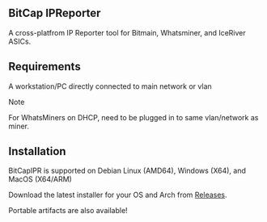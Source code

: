 ## BitCap IPReporter
A cross-platfrom IP Reporter tool for Bitmain, Whatsminer, and IceRiver ASICs.

## Requirements
A workstation/PC directly connected to main network or vlan

> [!NOTE]
> For WhatsMiners on DHCP, need to be plugged in to same vlan/network as miner.

## Installation
BitCapIPR is supported on Debian Linux (AMD64), Windows (X64), and MacOS (X64/ARM)

Download the latest installer for your OS and Arch from [Releases](https://github.com/bitcap-co/bitcap-ipr/releases).

Portable artifacts are also available!
